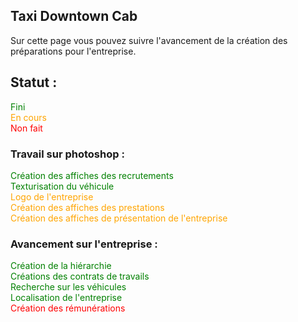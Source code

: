 ## Taxi Downtown Cab

Sur cette page vous pouvez suivre l'avancement de la création des préparations pour  l'entreprise.


## Statut :


<span style="color:green;">Fini</span><br>
<span style="color:orange;">En cours</span><br>
<span style="color:red;">Non fait</span><br>




### Travail sur photoshop :

<span style="color:green;">Création des affiches des recrutements</span><br>
<span style="color:green;">Texturisation du véhicule</span><br>
<span style="color:orange;">Logo de l'entreprise</span><br>
<span style="color:orange;">Création des affiches des prestations</span><br>
<span style="color:orange;">Création des affiches de présentation de l'entreprise</span><br>




### Avancement sur l'entreprise : 

<span style="color:green;">Création de la hiérarchie</span><br>
<span style="color:green;">Créations des contrats de travails</span><br>
<span style="color:green;">Recherche sur les véhicules</span><br>
<span style="color:green;">Localisation de l'entreprise</span><br>
<span style="color:red;">Création des rémunérations</span><br>

